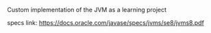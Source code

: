 
Custom implementation of the JVM as a learning project



specs link:
https://docs.oracle.com/javase/specs/jvms/se8/jvms8.pdf
